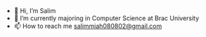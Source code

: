 - 👋 Hi, I’m Salim 
- 🌱 I’m currently majoring in Computer Science at Brac University
- 📫 How to reach me salimmiah080802@gmail.com

<!---
salim-miah/salim-miah is a ✨ special ✨ repository because its `README.md` (this file) appears on your GitHub profile.
You can click the Preview link to take a look at your changes.
--->
